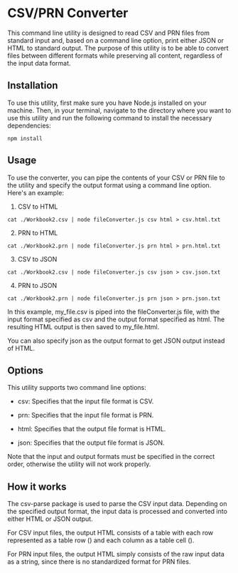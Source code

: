 # CSV/PRN Converter

This command line utility is designed to read CSV and PRN files from standard input and, based on a command line option, print either JSON or HTML to standard output. The purpose of this utility is to be able to convert files between different formats while preserving all content, regardless of the input data format.

## Installation

To use this utility, first make sure you have Node.js installed on your machine. Then, in your terminal, navigate to the directory where you want to use this utility and run the following command to install the necessary dependencies:

```
npm install
```

## Usage

To use the converter, you can pipe the contents of your CSV or PRN file to the utility and specify the output format using a command line option. Here's an example:

1. CSV to HTML

```
cat ./Workbook2.csv | node fileConverter.js csv html > csv.html.txt
```

2. PRN to HTML

```
cat ./Workbook2.prn | node fileConverter.js prn html > prn.html.txt
```

3. CSV to JSON

```
cat ./Workbook2.csv | node fileConverter.js csv json > csv.json.txt
```

4. PRN to JSON

```
cat ./Workbook2.prn | node fileConverter.js prn json > prn.json.txt
```

In this example, my_file.csv is piped into the fileConverter.js file, with the input format specified as csv and the output format specified as html. The resulting HTML output is then saved to my_file.html.

You can also specify json as the output format to get JSON output instead of HTML.

## Options

This utility supports two command line options:

- csv: Specifies that the input file format is CSV.

- prn: Specifies that the input file format is PRN.

- html: Specifies that the output file format is HTML.

- json: Specifies that the output file format is JSON.

Note that the input and output formats must be specified in the correct order, otherwise the utility will not work properly.

## How it works

The csv-parse package is used to parse the CSV input data. Depending on the specified output format, the input data is processed and converted into either HTML or JSON output.

For CSV input files, the output HTML consists of a table with each row represented as a table row (<tr>) and each column as a table cell (<td>).

For PRN input files, the output HTML simply consists of the raw input data as a string, since there is no standardized format for PRN files.
